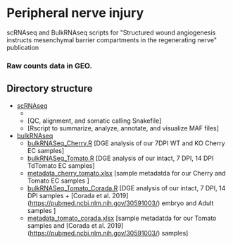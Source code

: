 # Peripheral nerve injury
scRNAseq and BulkRNAseq scripts for "Structured wound angiogenesis instructs mesenchymal barrier compartments in the regenerating nerve" publication 

### Raw counts data in GEO. 

## Directory structure


 * [scRNAseq](./scRNAseq)
   * [](./qc_and_somatic_mutation_calling) 
   * [](./Snakefile) [QC, alignment, and somatic calling Snakefile]
   * [](./Plot_MAF.R) [Rscript to summarize, analyze, annotate, and visualize MAF files]
 * [bulkRNAseq](./bulkRNAseq) 
   * [bulkRNASeq_Cherry.R](./bulkRNASeq_Cherry.R) [DGE analysis of our 7DPI WT and KO Cherry EC samples]
   * [bulkRNASeq_Tomato.R](./bulkRNASeq_Tomato.R) [DGE analysis of our intact, 7 DPI, 14 DPI TdTomato EC samples]
   * [metadata_cherry_tomato.xlsx](./metadata_cherry_tomato.xlsx) [sample metadatda for our Cherry and Tomato EC samples ]
   * [bulkRNASeq_Tomato_Corada.R](./bulkRNASeq_Tomato_Corada.R) [DGE analysis of our intact, 7 DPI, 14 DPI samples + [Corada et al. 2019] (https://pubmed.ncbi.nlm.nih.gov/30591003/) embryo and Adult samples ]
   * [metadata_tomato_corada.xlsx](./metadata_tomato_corada.xlsx) [sample metadatda for our Tomato samples and [Corada et al. 2019] (https://pubmed.ncbi.nlm.nih.gov/30591003/)  samples]





